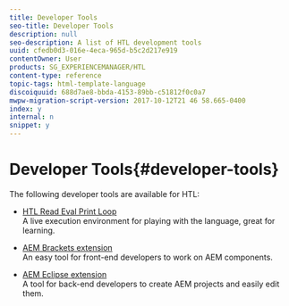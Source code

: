 ```yaml
---
title: Developer Tools
seo-title: Developer Tools
description: null
seo-description: A list of HTL development tools
uuid: cfedb0d3-016e-4eca-965d-b5c2d217e919
contentOwner: User
products: SG_EXPERIENCEMANAGER/HTL
content-type: reference
topic-tags: html-template-language
discoiquuid: 688d7ae8-bbda-4153-89bb-c51812f0c0a7
mwpw-migration-script-version: 2017-10-12T21 46 58.665-0400
index: y
internal: n
snippet: y
---
```


# Developer Tools{#developer-tools}

The following developer tools are available for HTL:

* [HTL Read Eval Print Loop](https://github.com/Adobe-Marketing-Cloud/aem-htl-repl)  
  A live execution environment for playing with the language, great for learning.

* [AEM Brackets extension](/content/help/en/experience-manager/6-3/sites/developing/using/aem-brackets)  
  An easy tool for front-end developers to work on AEM components.

* [AEM Eclipse extension](/content/help/en/experience-manager/6-3/sites/developing/using/aem-eclipse)  
  A tool for back-end developers to create AEM projects and easily edit them.

